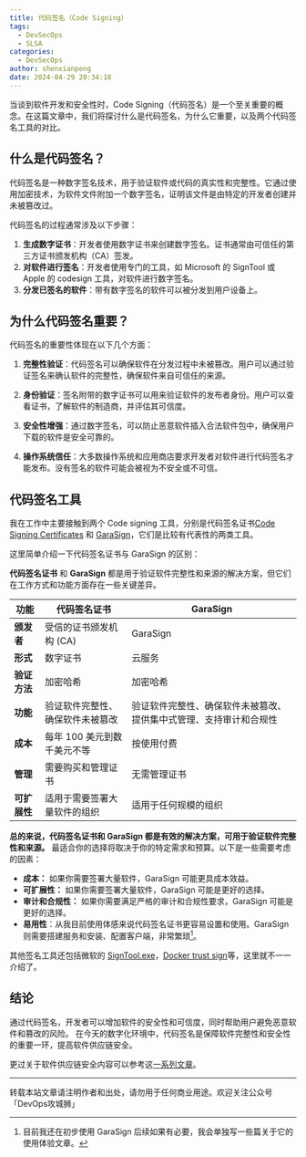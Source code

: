 ```yaml
---
title: 代码签名（Code Signing）
tags:
  - DevSecOps
  - SLSA
categories:
  - DevSecOps
author: shenxianpeng
date: 2024-04-29 20:34:18
---
```


当谈到软件开发和安全性时，Code Signing（代码签名）是一个至关重要的概念。在这篇文章中，我们将探讨什么是代码签名，为什么它重要，以及两个代码签名工具的对比。

## 什么是代码签名？

代码签名是一种数字签名技术，用于验证软件或代码的真实性和完整性。它通过使用加密技术，为软件文件附加一个数字签名，证明该文件是由特定的开发者创建并未被篡改过。

代码签名的过程通常涉及以下步骤：
1. **生成数字证书**：开发者使用数字证书来创建数字签名。证书通常由可信任的第三方证书颁发机构（CA）签发。
2. **对软件进行签名**：开发者使用专门的工具，如 Microsoft 的 SignTool 或 Apple 的 codesign 工具，对软件进行数字签名。
3. **分发已签名的软件**：带有数字签名的软件可以被分发到用户设备上。

<!-- more -->
## 为什么代码签名重要？

代码签名的重要性体现在以下几个方面：

1. **完整性验证**：代码签名可以确保软件在分发过程中未被篡改。用户可以通过验证签名来确认软件的完整性，确保软件来自可信任的来源。

2. **身份验证**：签名附带的数字证书可以用来验证软件的发布者身份。用户可以查看证书，了解软件的制造商，并评估其可信度。

3. **安全性增强**：通过数字签名，可以防止恶意软件插入合法软件包中，确保用户下载的软件是安全可靠的。

4. **操作系统信任**：大多数操作系统和应用商店要求开发者对软件进行代码签名才能发布。没有签名的软件可能会被视为不安全或不可信。

## 代码签名工具

我在工作中主要接触到两个 Code signing 工具，分别是代码签名证书[Code Signing Certificates](https://www.thawte.com/code-signing/) 和 [GaraSign](https://garantir.io/use-cases/code-signing/)，它们是比较有代表性的两类工具。

这里简单介绍一下代码签名证书与 GaraSign 的区别：

**代码签名证书** 和 **GaraSign** 都是用于验证软件完整性和来源的解决方案，但它们在工作方式和功能方面存在一些关键差异。

| 功能 | 代码签名证书 | GaraSign |
|---|---|---|
| **颁发者** | 受信的证书颁发机构 (CA) | GaraSign |
| **形式** | 数字证书 | 云服务 |
| **验证方法** | 加密哈希 | 加密哈希 |
| **功能** | 验证软件完整性、确保软件未被篡改 | 验证软件完整性、确保软件未被篡改、提供集中式管理、支持审计和合规性 |
| **成本** | 每年 100 美元到数千美元不等 | 按使用付费 |
| **管理** | 需要购买和管理证书 | 无需管理证书 |
| **可扩展性** | 适用于需要签署大量软件的组织 | 适用于任何规模的组织 |

**总的来说，代码签名证书和 GaraSign 都是有效的解决方案，可用于验证软件完整性和来源。** 最适合你的选择将取决于你的特定需求和预算。以下是一些需要考虑的因素：

* **成本：** 如果你需要签署大量软件，GaraSign 可能更具成本效益。
* **可扩展性：** 如果你需要签署大量软件，GaraSign 可能是更好的选择。
* **审计和合规性：** 如果你需要满足严格的审计和合规性要求，GaraSign 可能是更好的选择。
* **易用性**：从我目前使用体感来说代码签名证书更容易设置和使用。GaraSign 则需要搭建服务和安装、配置客户端，非常繁琐[^1]。

[^1]: 目前我还在初步使用 GaraSign 后续如果有必要，我会单独写一些篇关于它的使用体验文章。

其他签名工具还包括微软的 [SignTool.exe](https://learn.microsoft.com/zh-cn/dotnet/framework/tools/signtool-exe)，[Docker trust sign](https://docs.docker.com/reference/cli/docker/trust/sign/)等，这里就不一一介绍了。

## 结论

通过代码签名，开发者可以增加软件的安全性和可信度，同时帮助用户避免恶意软件和篡改的风险。
在今天的数字化环境中，代码签名是保障软件完整性和安全性的重要一环，提高软件供应链安全。

更过关于软件供应链安全内容可以参考这[一系列文章](https://shenxianpeng.github.io/tags/slsa/)。

---

转载本站文章请注明作者和出处，请勿用于任何商业用途。欢迎关注公众号「DevOps攻城狮」
